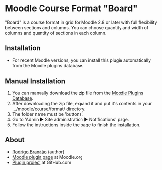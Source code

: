 Moodle Course Format "Board"
===============================

"Board" is a course format in grid for Moodle 2.8 or later with full flexibility between sections and columns. You can choose quantity and width of columns and quantity of sections in each column.

Installation
-------------
* For recent Moodle versions, you can install this plugin automatically from the Moodle plugins database.

Manual Installation
--------------------
1. You can manually download the zip file from the [Moodle Plugins Database](https://moodle.org/plugins/format_board).
2. After downloading the zip file, expand it and put it's contents in your .../moodle/course/format/ directory.
3. The folder name must be 'buttons'.
4. Go to 'Admin ► Site administration ► Notifications' page.
5. Follow the instructions inside the page to finish the installation.

About
------
* [Rodrigo Brandão](https://github.com/brandaorodrigo) (author)
* [Moodle plugin page](https://moodle.org/plugins/format_board) at Moodle.org
* [Plugin project](https://github.com/brandaorodrigo/moodle-format_board) at GitHub.com
